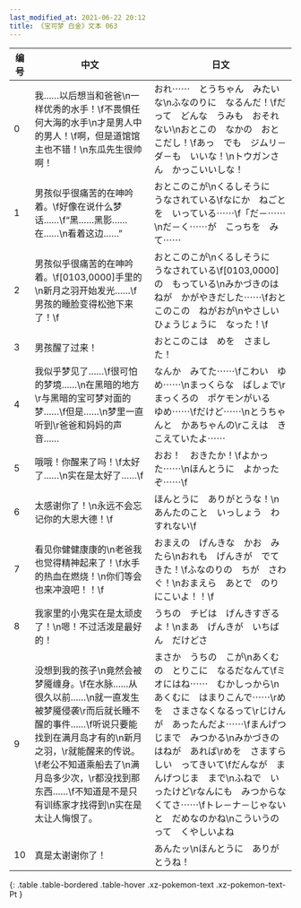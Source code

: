 ```yaml
---
last_modified_at: 2021-06-22 20:12
title: 《宝可梦 白金》文本 063
---
```

| 编号 | 中文 | 日文 |
| ---- | ---- | ---- |
| 0 | 我……以后想当和爸爸\n一样优秀的水手！\f不畏惧任何大海的水手\n才是男人中的男人！\f啊，但是道馆馆主也不错！\n东瓜先生很帅啊！ | おれ⋯⋯　とうちゃん　みたいな\nふなのりに　なるんだ！\fだって　どんな　うみも　おそれない\nおとこの　なかの　おとこだし！\fあっ　でも　ジムリ－ダ－も　いいな！\nトウガンさん　かっこいいしな！ |
| 1 | 男孩似乎很痛苦的在呻吟着。\f好像在说什么梦话……\f“黑……黑影……在……\n看着这边……” | おとこのこが\nくるしそうに　うなされている\fなにか　ねごとを　いっている⋯⋯\f「だ－⋯⋯\nだ－く⋯⋯が　こっちを　みて⋯⋯ |
| 2 | 男孩似乎很痛苦的在呻吟着。\f[0103,0000]手里的\n新月之羽开始发光……\f男孩的睡脸变得松弛下来了！\f | おとこのこが\nくるしそうに　うなされている\f[0103,0000]の　もっている\nみかづきのはねが　かがやきだした⋯⋯\fおとこのこの　ねがおが\nやさしい　ひょうじょうに　なった！\f |
| 3 | 男孩醒了过来！ | おとこのこは　めを　さました！ |
| 4 | 我似乎梦见了……\f很可怕的梦境……\n在黑暗的地方\r与黑暗的宝可梦对面的梦……\f但是……\n梦里一直听到\r爸爸和妈妈的声音…… | なんか　みてた⋯⋯\fこわい　ゆめ⋯⋯\nまっくらな　ばしょで\rまっくろの　ポケモンがいる　ゆめ⋯⋯\fだけど⋯⋯\nとうちゃんと　かあちゃんの\rこえは　きこえていたよ⋯⋯ |
| 5 | 哦哦！你醒来了吗！\f太好了……\n实在是太好了……\f | おお！　おきたか！\fよかった⋯⋯\nほんとうに　よかったぞ⋯⋯\f |
| 6 | 太感谢你了！\n永远不会忘记你的大恩大德！\f | ほんとうに　ありがとうな！\nあんたのこと　いっしょう　わすれない\f |
| 7 | 看见你健健康康的\n老爸我也觉得精神起来了！\f水手的热血在燃烧！\n你们等会也来冲浪吧！！\f | おまえの　げんきな　かお　みたら\nおれも　げんきが　でてきた！\fふなのりの　ちが　さわぐ！\nおまえら　あとで　のりにこいよ！！\f |
| 8 | 我家里的小鬼实在是太顽皮了！\n嗯！不过活泼是最好的！ | うちの　チビは　げんきすぎるよ！\nまあ　げんきが　いちばん　だけどさ |
| 9 | 没想到我的孩子\n竟然会被梦魇缠身。\f在水脉……从很久以前……\n就一直发生被梦魇侵袭\r而后就长睡不醒的事件……\f听说只要能找到在满月岛才有的\n新月之羽，\r就能醒来的传说。\f老公不知道乘船去了\n满月岛多少次，\r都没找到那东西……\f不知道是不是只有训练家才找得到\n实在是太让人悔恨了。 | まさか　うちの　こが\nあくむの　とりこに　なるだなんて\fミオにはね⋯⋯　むかしっから\nあくむに　はまりこんで⋯⋯\rめを　さまさなくなるって\rじけんが　あったんだよ⋯⋯\fまんげつじまで　みつかる\nみかづきのはねが　あれば\rめを　さますらしい　ってきいて\fだんなが　まんげつじま　まで\nふねで　いったけど\rなんにも　みつからなくてさ⋯⋯\fトレ－ナ－じゃないと　だめなのかね\nこういうのって　くやしいよね |
| 10 | 真是太谢谢你了！ | あんたッ\nほんとうに　ありがとうね！ |
{: .table .table-bordered .table-hover .xz-pokemon-text .xz-pokemon-text-Pt }